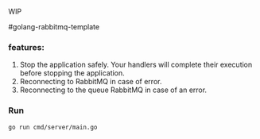 WIP

#golang-rabbitmq-template

### features:
1. Stop the application safely. Your handlers will complete their execution before stopping the application.
2. Reconnecting to RabbitMQ in case of error.
3. Reconnecting to the queue RabbitMQ in case of an error.


### Run
```bash
go run cmd/server/main.go
 ```


